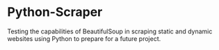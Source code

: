 # Python-Scraper

Testing the capabilities of BeautifulSoup in scraping static and dynamic websites using Python to prepare for a future project.
